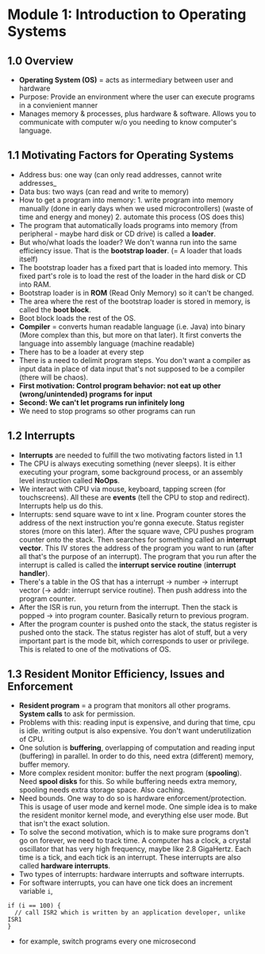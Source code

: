 # Module 1: Introduction to Operating Systems

## 1.0 Overview

+ **Operating System (OS)** = acts as intermediary between user and hardware
+ Purpose: Provide an environment where the user can execute programs in a convienient manner
+ Manages memory & processes, plus hardware & software. Allows you to communicate with computer w/o you needing to know computer's language.

## 1.1 Motivating Factors for Operating Systems

+ Address bus: one way (can only read addresses, cannot write addresses_
+ Data bus: two ways (can read and write to memory)
+ How to get a program into memory: 1. write program into memory manually (done in early days when we used microcontrollers) (waste of time and energy and money) 2. automate this process (OS does this)
+ The program that automatically loads programs into memory (from peripheral - maybe hard disk or CD drive) is called a **loader**. 
+ But who/what loads the loader? We don't wanna run into the same efficiency issue. That is the **bootstrap loader**. (= A loader that loads itself)
+ The bootstrap loader has a fixed part that is loaded into memory. This fixed part's role is to load the rest of the loader in the hard disk or CD into RAM.
+ Bootstrap loader is in **ROM** (Read Only Memory) so it can't be changed. 
+ The area where the rest of the bootstrap loader is stored in memory, is called the **boot block**.
+ Boot block loads the rest of the OS.
+ **Compiler** = converts human readable language (i.e. Java) into binary (More complex than this, but more on that later). It first converts the language into assembly language (machine readable)
+ There has to be a loader at every step
+ There is a need to delimit program steps. You don't want a compiler as input data in place of data input that's not supposed to be a compiler (there will be chaos).
+ **First motivation: Control program behavior: not eat up other (wrong/unintended) programs for input**
+ **Second: We can't let programs run infinitely long**
+ We need to stop programs so other programs can run

## 1.2 Interrupts

+ **Interrupts** are needed to fulfill the two motivating factors listed in 1.1
+ The CPU is always executing something (never sleeps). It is either executing your program, some background process, or an assembly level instruction called **NoOps**. 
+ We interact with CPU via mouse, keyboard, tapping screen (for touchscreens). All these are **events** (tell the CPU to stop and redirect). Interrupts help us do this. 
+ Interrupts: send square wave to int x line. Program counter stores the address of the next instruction you're gonna execute. Status register stores (more on this later). After the square wave, CPU pushes program counter onto the stack. Then searches for something called an **interrupt vector**. This IV stores the address of the program you want to run (after all that's the purpose of an interrupt). The program that you run after the interrupt is called is called the **interrupt service routine** (**interrupt handler**).   
+ There's a table in the OS that has a interrupt -> number -> interrupt vector (-> addr: interrupt service routine). Then push address into the program counter.
+ After the ISR is run, you return from the interrupt. Then the stack is popped -> into program counter. Basically return to previous program.
+ After the program counter is pushed onto the stack, the status register is pushed onto the stack. The status register has alot of stuff, but a very important part is the mode bit, which corresponds to user or privilege. This is related to one of the motivations of OS.

## 1.3 Resident Monitor Efficiency, Issues and Enforcement

+ **Resident program** = a program that monitors all other programs. **System calls** to ask for permission.
+ Problems with this: reading input is expensive, and during that time, cpu is idle. writing output is also expensive. You don't want underutilization of CPU.
+ One solution is **buffering**, overlapping of computation and reading input (buffering) in parallel. In order to do this, need extra (different) memory, buffer memory. 
+ More complex resident monitor: buffer the next program (**spooling**). Need **spool disks** for this. So while buffering needs extra memory, spooling needs extra storage space. Also caching. 
+ Need bounds. One way to do so is hardware enforcement/protection. This is usage of user mode and kernel mode. One simple idea is to make the resident monitor kernel mode, and everything else user mode. But that isn't the exact solution.
+ To solve the second motivation, which is to make sure programs don't go on forever, we need to track time. A computer has a clock, a crystal oscillator that has very high frequency, maybe like 2.8 GigaHertz. Each time is a tick, and each tick is an interrupt. These interrupts are also called **hardware interrupts**.
+ Two types of interrupts: hardware interrupts and software interrupts. 
+ For software interrupts, you can have one tick does an increment variable `i`, 
```
if (i == 100) {
  // call ISR2 which is written by an application developer, unlike ISR1
}
```
+ for example, switch programs every one microsecond
